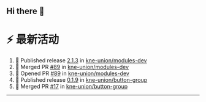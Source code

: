 ## Hi there 👋

<!--

**Here are some ideas to get you started:**

🙋‍♀️ A short introduction - what is your organization all about?
🌈 Contribution guidelines - how can the community get involved?
👩‍💻 Useful resources - where can the community find your docs? Is there anything else the community should know?
🍿 Fun facts - what does your team eat for breakfast?
🧙 Remember, you can do mighty things with the power of [Markdown](https://docs.github.com/github/writing-on-github/getting-started-with-writing-and-formatting-on-github/basic-writing-and-formatting-syntax)
-->


# ⚡ 最新活动

<!--START_SECTION:activity-->
1. 🚀 Published release [2.1.3](https://github.com/kne-union/modules-dev/releases/tag/2.1.3) in [kne-union/modules-dev](https://github.com/kne-union/modules-dev)
2. 🎉 Merged PR [#89](https://github.com/kne-union/modules-dev/pull/89) in [kne-union/modules-dev](https://github.com/kne-union/modules-dev)
3. 💪 Opened PR [#89](https://github.com/kne-union/modules-dev/pull/89) in [kne-union/modules-dev](https://github.com/kne-union/modules-dev)
4. 🚀 Published release [0.1.9](https://github.com/kne-union/button-group/releases/tag/0.1.9) in [kne-union/button-group](https://github.com/kne-union/button-group)
5. 🎉 Merged PR [#17](https://github.com/kne-union/button-group/pull/17) in [kne-union/button-group](https://github.com/kne-union/button-group)
<!--END_SECTION:activity-->

---
